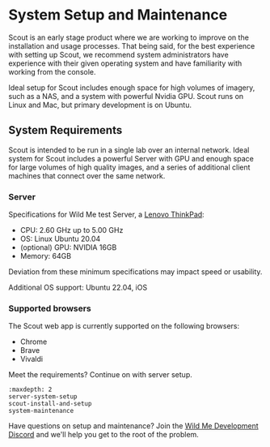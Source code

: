 # System Setup and Maintenance

Scout is an early stage product where we are working to improve on the installation and usage processes. That being said, for the best experience with setting up Scout, we recommend system administrators have experience with their given operating system and have familiarity with working from the console.

Ideal setup for Scout includes enough space for high volumes of imagery, such as a NAS, and a system with powerful Nvidia GPU. Scout runs on Linux and Mac, but primary development is on Ubuntu.

## System Requirements

Scout is intended to be run in a single lab over an internal network. Ideal system for Scout includes a powerful Server with GPU and enough space for large volumes of high quality images, and a series of additional client machines that connect over the same network.

### Server
Specifications for Wild Me test Server, a [Lenovo ThinkPad](https://www.lenovo.com/gb/en/laptops/thinkpad/p-series/ThinkPad-P1-Gen-4/p/WMD00000463):

* CPU: 2.60 GHz up to 5.00 GHz
* OS: Linux Ubuntu 20.04
* (optional) GPU: NVIDIA 16GB
* Memory: 64GB

Deviation from these minimum specifications may impact speed or usability.

Additional OS support: Ubuntu 22.04, iOS

### Supported browsers

The Scout web app is currently supported on the following browsers:

* Chrome
* Brave
* Vivaldi

Meet the requirements? Continue on with server setup.

```{toctree}
:maxdepth: 2
server-system-setup
scout-install-and-setup
system-maintenance
```

Have questions on setup and maintenance? Join the [Wild Me Development Discord](https://discord.gg/zw4tr3RE4R) and we'll help you get to the root of the problem.